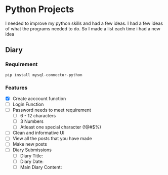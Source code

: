 # Python Projects
I needed to improve my python skills and had a few ideas. I had a few ideas of what the programs needed to do. So I made a list each time i had a new idea

## Diary
### Requirement
    pip install mysql-connector-python
### Features
- [x] Create acccount function
- [ ] Login Function
- [ ] Password needs to meet requirement
  	- [ ] 6 - 12 characters
	- [ ] 3 Numbers
	- [ ] Atleast one special character (!@#$%)
- [ ] Clean and informative UI
- [ ] View all the posts that you have made
- [ ] Make new posts
- [ ] Diary Submissions
	- [ ] Diary Title:
	- [ ] Diary Date:
	- [ ] Main Diary Content:
